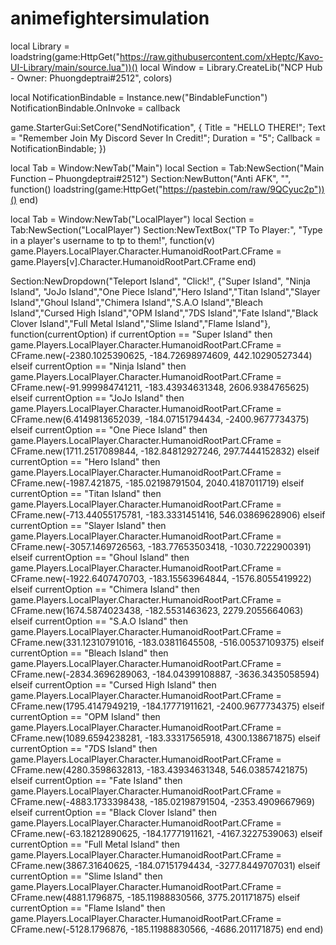 # animefightersimulation
local Library = loadstring(game:HttpGet("https://raw.githubusercontent.com/xHeptc/Kavo-UI-Library/main/source.lua"))()
local Window = Library.CreateLib("NCP Hub - Owner: Phuongdeptrai#2512", colors)

 local NotificationBindable = Instance.new("BindableFunction")
NotificationBindable.OnInvoke = callback
 

game.StarterGui:SetCore("SendNotification", {
    Title = "HELLO THERE!";
    Text = "Remember Join My Discord Sever In Credit!";
    Duration = "5";
    Callback = NotificationBindable;
})


local Tab = Window:NewTab("Main")
local Section = Tab:NewSection("Main Function – Phuongdeptrai#2512")
Section:NewButton("Anti AFK", "", function()
loadstring(game:HttpGet("https://pastebin.com/raw/9QCyuc2p"))()
end)

local Tab = Window:NewTab("LocalPlayer")
local Section = Tab:NewSection("LocalPlayer")
Section:NewTextBox("TP To Player:", "Type in a player's username to tp to them!", function(v)
               game.Players.LocalPlayer.Character.HumanoidRootPart.CFrame = game.Players[v].Character.HumanoidRootPart.CFrame 
            end)


Section:NewDropdown("Teleport Island", "Click!", {"Super Island", "Ninja Island", "JoJo Island","One Piece Island","Hero Island","Titan Island","Slayer Island","Ghoul Island","Chimera Island","S.A.O Island","Bleach Island","Cursed High Island","OPM Island","7DS Island","Fate Island","Black Clover Island","Full Metal Island","Slime Island","Flame Island"}, function(currentOption)
    if currentOption == "Super Island" then
  game.Players.LocalPlayer.Character.HumanoidRootPart.CFrame = CFrame.new(-2380.1025390625, -184.72698974609, 442.10290527344)
elseif currentOption == "Ninja Island" then
  game.Players.LocalPlayer.Character.HumanoidRootPart.CFrame = CFrame.new(-91.999984741211, -183.43934631348, 2606.9384765625)
 elseif currentOption == "JoJo Island" then
 game.Players.LocalPlayer.Character.HumanoidRootPart.CFrame = CFrame.new(6.4149813652039, -184.07151794434, -2400.9677734375)
 elseif currentOption == "One Piece Island" then
game.Players.LocalPlayer.Character.HumanoidRootPart.CFrame = CFrame.new(1711.2517089844, -182.84812927246, 297.7444152832)
elseif currentOption == "Hero Island" then
game.Players.LocalPlayer.Character.HumanoidRootPart.CFrame = CFrame.new(-1987.421875, -185.02198791504, 2040.4187011719)
elseif currentOption == "Titan Island" then
game.Players.LocalPlayer.Character.HumanoidRootPart.CFrame = CFrame.new(-713.44055175781, -183.3331451416, 546.03869628906)
elseif currentOption == "Slayer Island" then
game.Players.LocalPlayer.Character.HumanoidRootPart.CFrame = CFrame.new(-3057.1469726563, -183.77653503418, -1030.7222900391)
elseif currentOption == "Ghoul Island" then
game.Players.LocalPlayer.Character.HumanoidRootPart.CFrame = CFrame.new(-1922.6407470703, -183.15563964844, -1576.8055419922)
elseif currentOption == "Chimera Island" then
game.Players.LocalPlayer.Character.HumanoidRootPart.CFrame = CFrame.new(1674.5874023438, -182.5531463623, 2279.2055664063)
elseif currentOption == "S.A.O Island" then
game.Players.LocalPlayer.Character.HumanoidRootPart.CFrame = CFrame.new(331.12310791016, -183.03811645508, -516.00537109375)
elseif currentOption == "Bleach Island" then
game.Players.LocalPlayer.Character.HumanoidRootPart.CFrame = CFrame.new(-2834.3696289063, -184.04399108887, -3636.3435058594)
elseif currentOption == "Cursed High Island" then
game.Players.LocalPlayer.Character.HumanoidRootPart.CFrame = CFrame.new(1795.4147949219, -184.17771911621, -2400.9677734375)
elseif currentOption == "OPM Island" then
game.Players.LocalPlayer.Character.HumanoidRootPart.CFrame = CFrame.new(1089.6594238281, -183.33317565918, 4300.138671875)
elseif currentOption == "7DS Island" then
game.Players.LocalPlayer.Character.HumanoidRootPart.CFrame = CFrame.new(4280.3598632813, -183.43934631348, 546.03857421875)
elseif currentOption == "Fate Island" then
game.Players.LocalPlayer.Character.HumanoidRootPart.CFrame = CFrame.new(-4883.1733398438, -185.02198791504, -2353.4909667969)
elseif currentOption == "Black Clover Island" then
game.Players.LocalPlayer.Character.HumanoidRootPart.CFrame = CFrame.new(-63.18212890625, -184.17771911621, -4167.3227539063)
elseif currentOption == "Full Metal Island" then
game.Players.LocalPlayer.Character.HumanoidRootPart.CFrame = CFrame.new(3867.31640625, -184.07151794434, -3277.8449707031)
elseif currentOption == "Slime Island" then
game.Players.LocalPlayer.Character.HumanoidRootPart.CFrame = CFrame.new(4881.1796875, -185.11988830566, 3775.201171875)
elseif currentOption == "Flame Island" then
game.Players.LocalPlayer.Character.HumanoidRootPart.CFrame = CFrame.new(-5128.1796876, -185.11988830566, -4686.201171875)
end
end)

